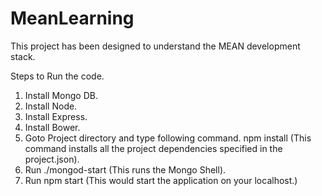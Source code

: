 # MeanLearning
This project has been designed to understand the MEAN development stack. 

Steps to Run the code.
1. Install Mongo DB.
2. Install Node.
3. Install Express.
4. Install Bower.
5. Goto Project directory and type following command.
      npm install (This command installs all the project dependencies specified in the project.json).
6. Run ./mongod-start   (This runs the Mongo Shell).
7. Run npm start (This would start the application on your localhost.)
      

